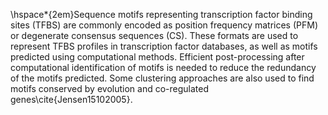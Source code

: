 \hspace*{2em}Sequence motifs representing transcription factor binding sites (TFBS) are commonly encoded as position frequency matrices (PFM) or degenerate consensus sequences (CS). These formats are used to represent TFBS profiles in transcription factor databases, as well as motifs predicted using computational methods. Efficient post-processing after computational identification of motifs is needed to reduce the redundancy of the motifs predicted. Some clustering approaches are also used to find motifs conserved by evolution and co-regulated genes\cite{Jensen15102005}.
